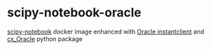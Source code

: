 # scipy-notebook-oracle

[scipy-notebook](https://github.com/jupyter/docker-stacks/tree/master/scipy-notebook) docker image enhanced with [Oracle instantclient](http://yum.oracle.com/repo/OracleLinux/OL7/oracle/instantclient/x86_64/index.html) and [cx_Oracle](https://oracle.github.io/python-cx_Oracle/) python package